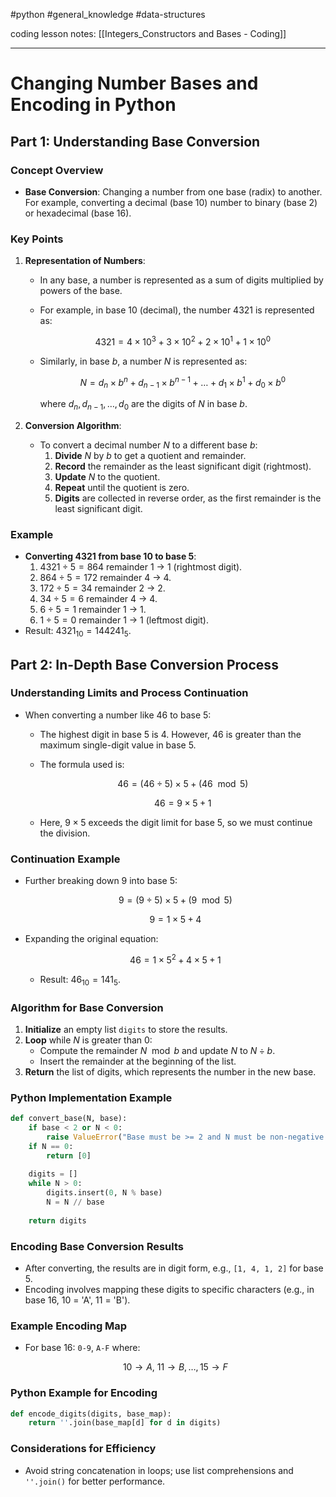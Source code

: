 #python #general_knowledge #data-structures 

coding lesson notes: [[Integers_Constructors and Bases - Coding]]

---
# Changing Number Bases and Encoding in Python

## Part 1: Understanding Base Conversion

### Concept Overview
- **Base Conversion**: Changing a number from one base (radix) to another. For example, converting a decimal (base 10) number to binary (base 2) or hexadecimal (base 16).

### Key Points

1. **Representation of Numbers**:
   - In any base, a number is represented as a sum of digits multiplied by powers of the base.
   - For example, in base 10 (decimal), the number 4321 is represented as:

     $$4321 = 4 \times 10^3 + 3 \times 10^2 + 2 \times 10^1 + 1 \times 10^0$$

   - Similarly, in base $b$, a number $N$ is represented as:

     $$N = d_n \times b^n + d_{n-1} \times b^{n-1} + \dots + d_1 \times b^1 + d_0 \times b^0$$

     where $d_n, d_{n-1}, \dots, d_0$ are the digits of $N$ in base $b$.

2. **Conversion Algorithm**:
   - To convert a decimal number $N$ to a different base $b$:
     1. **Divide** $N$ by $b$ to get a quotient and remainder.
     2. **Record** the remainder as the least significant digit (rightmost).
     3. **Update** $N$ to the quotient.
     4. **Repeat** until the quotient is zero.
     5. **Digits** are collected in reverse order, as the first remainder is the least significant digit.

### Example
- **Converting 4321 from base 10 to base 5**:
  1. $4321 \div 5 = 864$ remainder $1$ → 1 (rightmost digit).
  2. $864 \div 5 = 172$ remainder $4$ → 4.
  3. $172 \div 5 = 34$ remainder $2$ → 2.
  4. $34 \div 5 = 6$ remainder $4$ → 4.
  5. $6 \div 5 = 1$ remainder $1$ → 1.
  6. $1 \div 5 = 0$ remainder $1$ → 1 (leftmost digit).
- Result: $4321_{10} = 144241_5$.

## Part 2: In-Depth Base Conversion Process

### Understanding Limits and Process Continuation

- When converting a number like 46 to base 5:
  - The highest digit in base 5 is 4. However, $46$ is greater than the maximum single-digit value in base 5.
  - The formula used is:

    $$46 = (46 \div 5) \times 5 + (46 \mod 5)$$

    $$46 = 9 \times 5 + 1$$

  - Here, $9 \times 5$ exceeds the digit limit for base 5, so we must continue the division.

### Continuation Example
- Further breaking down 9 into base 5:

  $$9 = (9 \div 5) \times 5 + (9 \mod 5)$$

  $$9 = 1 \times 5 + 4$$

- Expanding the original equation:

  $$46 = 1 \times 5^2 + 4 \times 5 + 1$$

  - Result: $46_{10} = 141_5$.

### Algorithm for Base Conversion

1. **Initialize** an empty list `digits` to store the results.
2. **Loop** while $N$ is greater than 0:
   - Compute the remainder $N \mod b$ and update $N$ to $N \div b$.
   - Insert the remainder at the beginning of the list.
3. **Return** the list of digits, which represents the number in the new base.

### Python Implementation Example

```python
def convert_base(N, base):
    if base < 2 or N < 0:
        raise ValueError("Base must be >= 2 and N must be non-negative.")
    if N == 0:
        return [0]
    
    digits = []
    while N > 0:
        digits.insert(0, N % base)
        N = N // base
    
    return digits
```

### Encoding Base Conversion Results

- After converting, the results are in digit form, e.g., `[1, 4, 1, 2]` for base 5.
- Encoding involves mapping these digits to specific characters (e.g., in base 16, 10 = 'A', 11 = 'B').

### Example Encoding Map

- For base 16: `0-9`, `A-F` where:

  $$10 \rightarrow A, \ 11 \rightarrow B, \dots, 15 \rightarrow F$$

### Python Example for Encoding

```python
def encode_digits(digits, base_map):
    return ''.join(base_map[d] for d in digits)
```

### Considerations for Efficiency

- Avoid string concatenation in loops; use list comprehensions and `''.join()` for better performance.